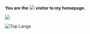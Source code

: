 **You are the** ![](http://profile-counter.glitch.me/whx9986/count.svg) **visitor to my homepage.**   
   
![](https://bad-apple-github-readme.vercel.app/api?show_bg=0&username=whx9986&show_icons=true&theme=tokyonight)   

![Top Langs](https://github-readme-stats.vercel.app/api/top-langs/?username=whx9986&layout=compact&theme=tokyonight&cache_seconds=0)

<!--
**whx9986/whx9986** is a ✨ _special_ ✨ repository because its `README.md` (this file) appears on your GitHub profile.

Here are some ideas to get you started:

- 🔭 I’m currently working on ...
- 🌱 I’m currently learning ...
- 👯 I’m looking to collaborate on ...
- 🤔 I’m looking for help with ...
- 💬 Ask me about ...
- 📫 How to reach me: ...
- 😄 Pronouns: ...
- ⚡ Fun fact: ...
-->
